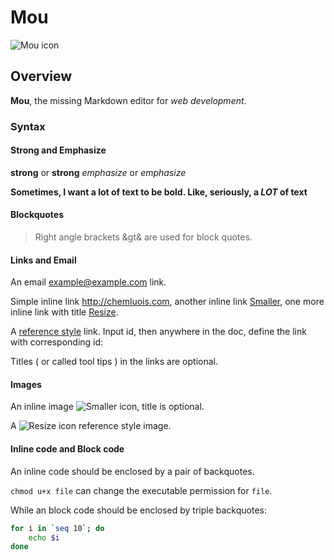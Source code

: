 # Mou

![Mou icon](http://mouapp.com/Mou_128.png)

## Overview

**Mou**, the missing Markdown editor for *web development*.

### Syntax

#### Strong and Emphasize

**strong** or __strong__
*emphasize* or _emphasize_

**Sometimes, I want a lot of text to be bold.
Like, seriously, a _LOT_ of text**

#### Blockquotes
> Right angle brackets &gt& are used for block quotes.

#### Links and Email

An email <example@example.com> link.

Simple inline link <http://chemluois.com>, another inline link 
[Smaller](http://smallerapp.com), one more inline link with title
[Resize](http://resizesafari.com "a Safari extension").

A [reference style][id] link. Input id, then anywhere in the doc,
define the link with corresponding id:

[id]:http://mouapp.com "Markdown editor on Mac OS X"

Titles ( or called tool tips ) in the links are optional.

#### Images

An inline image ![Smaller icon](http://smallerapp.com/favicon.ico "Title here"), title is optional.

A ![Resize icon][2] reference style image.

[2]: http://resizesafari.com/favicon.ico "Title"

#### Inline code and Block code

An inline code should be enclosed by a pair of backquotes.

`chmod u+x file` can change the executable permission for `file`.

While an block code should be enclosed by triple backquotes:

```bash
for i in `seq 10`; do
	echo $i
done
```
